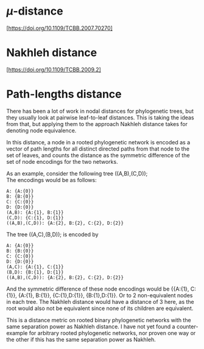 # $\mu$-distance
[https://doi.org/10.1109/TCBB.2007.70270]

# Nakhleh distance
[https://doi.org/10.1109/TCBB.2009.2]

# Path-lengths distance
There has been a lot of work in nodal distances for phylogenetic trees,
but they usually look at pairwise leaf-to-leaf distances. This is
taking the ideas from that, but applying them to the approach
Nakhleh distance takes for denoting node equivalence.

In this distance, a node in a rooted phylogenetic network is encoded
as a vector of path lengths for all distinct directed paths from that node to
the set of leaves, and counts the distance as the symmetric difference
of the set of node encodings for the two networks.

As an example, consider the following tree ((A,B),(C,D));  
The encodings would be as follows: 
```
A: {A:{0}}  
B: {B:{0}}  
C: {C:{0}}  
D: {D:{0}}  
(A,B): {A:{1}, B:{1}}  
(C,D): {C:{1}, D:{1}}  
((A,B),(C,D)): {A:{2}, B:{2}, C:{2}, D:{2}}
```
The tree ((A,C),(B,D)); is encoded by
```
A: {A:{0}}  
B: {B:{0}}  
C: {C:{0}}  
D: {D:{0}}  
(A,C): {A:{1}, C:{1}}  
(B,D): {B:{1}, D:{1}}  
((A,B),(C,D)): {A:{2}, B:{2}, C:{2}, D:{2}}  
```
And the symmetric difference of these node encodings would be
{{A:{1}, C:{1}}, {A:{1}, B:{1}}, {C:{1},D:{1}}, {B:{1},D:{1}}.
Or to 2 non-equivalent nodes in each tree.
The Nakhleh distance would have a distance of 3 here,
as the root would also not be equivalent since none of its children are equivalent.

This is a distance metric on rooted binary phylogenetic networks
with the same separation power as Nakhleh distance. I have not yet found
a counter-example for arbitrary rooted phylogenetic networks, nor proven
one way or the other if this has the same separation power as Nakhleh.
